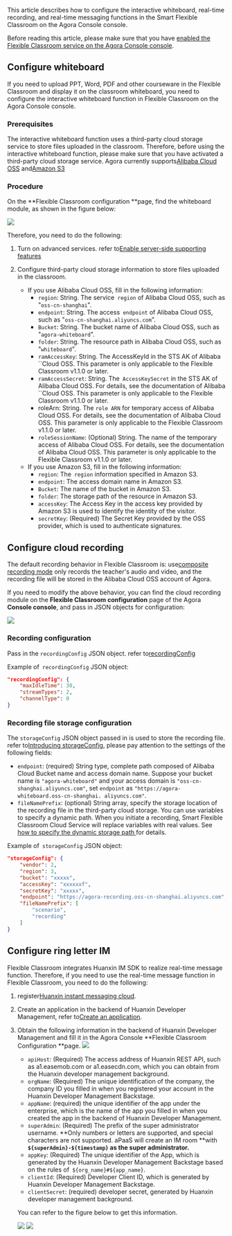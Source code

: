 This article describes how to configure the interactive whiteboard, real-time recording, and real-time messaging functions in the Smart Flexible Classroom on the Agora Console console.

<div class="alert info">Before reading this article, please make sure that you have <a href="/cn/agora-class/agora_class_enable?platform=Web" target="_blank">enabled the Flexible Classroom service on the Agora Console console</a>.</div>

## Configure whiteboard

If you need to upload PPT, Word, PDF and other courseware in the Flexible Classroom and display it on the classroom whiteboard, you need to configure the interactive whiteboard function in Flexible Classroom on the Agora Console console.

### Prerequisites

The interactive whiteboard function uses a third-party cloud storage service to store files uploaded in the classroom. Therefore, before using the interactive whiteboard function, please make sure that you have activated a third-party cloud storage service. Agora currently supports<a href="https://www.aliyun.com/product/oss" target="_blank">Alibaba Cloud OSS</a> and<a href="https://aws.amazon.com/cn/s3/?nc2=h_m1" target="_blank">Amazon S3</a>

### Procedure

On the **Flexible Classroom configuration **page, find the whiteboard module, as shown in the figure below:

![](https://web-cdn.agora.io/docs-files/1624525202089)

Therefore, you need to do the following:

1. Turn on advanced services. refer to<a href="/cn/whiteboard/enable_whiteboard#开启互动白板配套服务" target="_blank">Enable server-side supporting features</a>

2. Configure third-party cloud storage information to store files uploaded in the classroom.

   - If you use Alibaba Cloud OSS, fill in the following information:
      - `region`: String. The service` region` of Alibaba Cloud OSS, such as "`oss-cn-shanghai`".
      - `endpoint`: String. The access` endpoint` of Alibaba Cloud OSS, such as "`oss-cn-shanghai.aliyuncs.com`".
      - `Bucket`: String. The bucket name of Alibaba Cloud OSS, such as "`agora-whiteboard`".
      - `folder`: String. The resource path in Alibaba Cloud OSS, such as "`whiteboard`".
      - `ramAccessKey`: String. The AccessKeyId in the STS AK of Alibaba ``Cloud OSS. This parameter is only applicable to the Flexible Classroom v1.1.0 or later.
      - `ramAccessSecret`: String. The` AccessKeySecret` in the STS AK of Alibaba Cloud OSS. For details, see the documentation of Alibaba ``Cloud OSS. This parameter is only applicable to the Flexible Classroom v1.1.0 or later.
      - roleArn: String. The `role ARN` for temporary access of Alibaba Cloud OSS. For details, see the documentation of Alibaba Cloud OSS. This parameter is only applicable to the Flexible Classroom v1.1.0 or later.
      - `roleSessionName`: (Optional) String. The name of the temporary access of Alibaba Cloud OSS. For details, see the documentation of Alibaba Cloud OSS. This parameter is only applicable to the Flexible Classroom v1.1.0 or later.
   - If you use Amazon S3, fill in the following information:
      - `region`: The` region` information specified in Amazon S3.
      - `endpoint`: The access domain name in Amazon S3.
      - `Bucket`: The name of the bucket in Amazon S3.
      - `folder`: The storage path of the resource in Amazon S3.
      - `accessKey`: The Access Key in the access key provided by Amazon S3 is used to identify the identity of the visitor.
      - `secretKey`: (Required) The Secret Key provided by the OSS provider, which is used to authenticate signatures.

## Configure cloud recording

The default recording behavior in Flexible Classroom is: use<a href="/cn/cloud-recording/cloud_recording_composite_mode?platform=RESTful" target="_blank">composite recording mode</a> only records the teacher's audio and video, and the recording file will be stored in the Alibaba Cloud OSS account of Agora.

If you need to modify the above behavior, you can find the cloud recording module on the **Flexible Classroom configuration** page of the Agora **Console console**, and pass in JSON objects for configuration:

![](https://web-cdn.agora.io/docs-files/1624525158077)

### Recording configuration

Pass in the `recordingConfig` JSON object. refer to<a href="/cn/cloud-recording/cloud_recording_api_start?platform=RESTful#recordingConfig" target="_blank">recordingConfig</a>

Example of` recordingConfig` JSON object:

```json
"recordingConfig": {
    "maxIdleTime": 30,
    "streamTypes": 2,
    "channelType": 0
}
```

### Recording file storage configuration

The `storageConfig` JSON object passed in is used to store the recording file. refer to<a href="/cn/cloud-recording/cloud_recording_api_start?platform=RESTful#storageConfig" target="_blank">Introducing storageConfig</a>, please pay attention to the settings of the following fields:
- `endpoint`: (required) String type, complete path composed of Alibaba Cloud Bucket name and access domain name. Suppose your bucket name is `"agora-whiteboard"` and your access domain is `"oss-cn-shanghai.aliyuncs.com"`, set `endpoint` as `"https://agora-whiteboard.oss-cn-shanghai. aliyuncs.com"`.
- `fileNamePrefix`: (optional) String array, specify the storage location of the recording file in the third-party cloud storage. You can use variables to specify a dynamic path. When you initiate a recording, Smart Flexible Classroom Cloud Service will replace variables with real values. See [how to specify the dynamic storage path ](/cn/live-streaming/faq/agora_class_dynamic_addr )for details.

Example of` storageConfig` JSON object:

```json
"storageConfig": {
    "vendor": 2,
    "region": 3,
    "bucket": "xxxxx",
    "accessKey": "xxxxxxf",
    "secretKey": "xxxxx",
    "endpoint": "https://agora-recording.oss-cn-shanghai.aliyuncs.com",
    "fileNamePrefix": [
        "scenario",
        "recording"
    ]
}
```

## Configure ring letter IM

Flexible Classroom integrates Huanxin IM SDK to realize real-time message function. Therefore, if you need to use the real-time message function in Flexible Classroom, you need to do the following:

1. register<a href="https://console.easemob.com/user/register" target="_blank">Huanxin instant messaging cloud</a>.
2. Create an application in the backend of Huanxin Developer Management</a>, refer to<a href="https://docs-im.easemob.com/im/quickstart/guide/experience#创建应用" target="_blank">Create an application</a>.
3. Obtain the following information in the backend of Huanxin Developer Management and fill it in the Agora Console **Flexible Classroom Configuration **page. ![](
   https://web-cdn.agora.io/docs-files/1624525178299)
   - `apiHost`: (Required) The access address of Huanxin REST API, such as a1.easemob.com or a1.easecdn.com, which you can obtain from the Huanxin developer management background.
   - `orgName`: (Required) The unique identification of the company, the company ID you filled in when you registered your account in the Huanxin Developer Management Backstage.
   - `appName`: (required) the unique identifier of the app under the enterprise, which is the name of the app you filled in when you created the app in the backend of Huanxin Developer Management.
   - `superAdmin`: (Required) The prefix of the super administrator username. **Only numbers or letters are supported, and special characters are not supported. aPaaS will create an IM room **with **`${superAdmin}-${timestamp}` as the super administrator.**
   - `appKey`: (Required) The unique identifier of the App, which is generated by the Huanxin Developer Management Backstage based on the rules of` ${org_name}#${app_name}`.
   - `clientId`: (Required) Developer Client ID, which is generated by Huanxin Developer Management Backstage.
   - `clientSecret`: (required) developer secret, generated by Huanxin developer management background.

   You can refer to the figure below to get this information.

   ![](https://web-cdn.agora.io/docs-files/1624525158077)
   ![](https://web-cdn.agora.io/docs-files/1620822526000)